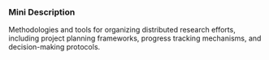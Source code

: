 ### Mini Description

Methodologies and tools for organizing distributed research efforts, including project planning frameworks, progress tracking mechanisms, and decision-making protocols.
